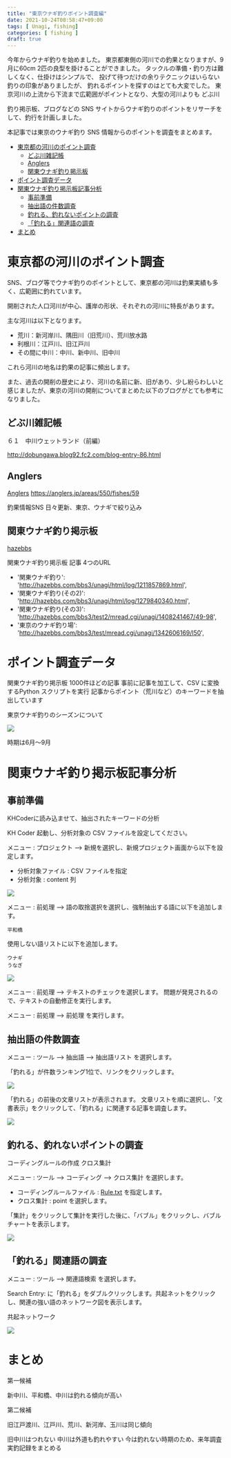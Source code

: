 ```yaml
---
title: "東京ウナギ釣りポイント調査編"
date: 2021-10-24T08:58:47+09:00
tags: [ Unagi, fishing]
categories: [ fishing ]
draft: true
---
```


今年からウナギ釣りを始めました。
東京都東側の河川での釣果となりますが、9月に60cm 2匹の良型を掛けることができました。
タックルの準備・釣り方は難しくなく、仕掛けはシンプルで、
投げて待つだけの余りテクニックはいらない釣りの印象がありましたが、
釣れるポイントを探すのはとても大変でした。
東京河川の上流から下流まで広範囲がポイントとなり、大型の河川よりも
どぶ川

釣り掲示板、ブログなどの SNS サイトからウナギ釣りのポイントをリサーチをして、釣行を計画しました。

本記事では東京のウナギ釣り SNS 情報からのポイントを調査をまとめます。

- [東京都の河川のポイント調査](#東京都の河川のポイント調査)
  - [どぶ川雑記帳](#どぶ川雑記帳)
  - [Anglers](#anglers)
  - [関東ウナギ釣り掲示板](#関東ウナギ釣り掲示板)
- [ポイント調査データ](#ポイント調査データ)
- [関東ウナギ釣り掲示板記事分析](#関東ウナギ釣り掲示板記事分析)
  - [事前準備](#事前準備)
  - [抽出語の件数調査](#抽出語の件数調査)
  - [釣れる、釣れないポイントの調査](#釣れる釣れないポイントの調査)
  - [「釣れる」関連語の調査](#釣れる関連語の調査)
- [まとめ](#まとめ)

# 東京都の河川のポイント調査

SNS、ブログ等でウナギ釣りのポイントとして、東京都の河川は釣果実績も多く、広範囲に釣れています。

開削された人口河川が中心、護岸の形状、それぞれの河川に特長があります。

主な河川は以下となります。

* 荒川：新河岸川、隅田川（旧荒川）、荒川放水路
* 利根川：江戸川、旧江戸川
* その間に中川：中川、新中川、旧中川

これら河川の地名は釣果の記事に頻出します。

また、過去の開削の歴史により、河川の名前に新、旧があり、少し紛らわしいと感じましたが、東京の河川の開削についてまとめた以下のブログがとても参考になりました。

## どぶ川雑記帳

６１　中川ウェットランド（前編）

http://dobungawa.blog92.fc2.com/blog-entry-86.html

## Anglers

[Anglers](https://anglers.jp/areas/550/fishes/59)
https://anglers.jp/areas/550/fishes/59

釣果情報SNS
日々更新、東京、ウナギで絞り込み

## 関東ウナギ釣り掲示板

[hazebbs](http://hazebbs.com/bbs3/unagi/)

  関東ウナギ釣り掲示板 記事 4つのURL
 
  * '関東ウナギ釣り': 'http://hazebbs.com/bbs3/unagi/html/log/1211857869.html',
  * '関東ウナギ釣り(その2)': 'http://hazebbs.com/bbs3/unagi/html/log/1279840340.html',
  * '関東ウナギ釣り(その3)': 'http://hazebbs.com/bbs3/test2/mread.cgi/unagi/1408241467/49-98',
  * '東京のウナギ釣り場': 'http://hazebbs.com/bbs3/test/mread.cgi/unagi/1342606169/l50',


# ポイント調査データ

関東ウナギ釣り掲示板
1000件ほどの記事
事前に記事を加工して、CSV に変換するPython スクリプトを実行
記事からポイント（荒川など）のキーワードを抽出しています

東京ウナギ釣りのシーズンについて

![](2021-10-24-09-52-36.png)

時期は6月～9月

# 関東ウナギ釣り掲示板記事分析

## 事前準備

KHCoderに読み込ませて、抽出されたキーワードの分析

KH Coder 起動し、分析対象の CSV ファイルを設定してください。

メニュー : プロジェクト --> 新規を選択し、新規プロジェクト画面から以下を設定します。

* 分析対象ファイル : CSV ファイルを指定
* 分析対象 : content 列

![](2021-10-24-09-53-09.png)

メニュー : 前処理 --> 語の取捨選択を選択し、強制抽出する語に以下を追加します。

```
平和橋
```

使用しない語リストに以下を追加します。

```
ウナギ
うなぎ
```

![](2021-10-24-09-53-45.png)

メニュー : 前処理 --> テキストのチェックを選択します。
問題が発見されるので、テキストの自動修正を実行します。

メニュー : 前処理 --> 前処理 を実行します。

## 抽出語の件数調査

メニュー : ツール --> 抽出語 --> 抽出語リスト を選択します。

「釣れる」が件数ランキング1位で、リンクをクリックします。

![](2021-10-24-09-54-22.png)

「釣れる」の前後の文章リストが表示されます。
文章リストを順に選択し、「文書表示」をクリックして、「釣れる」に関連する記事を調査します。

![](2021-10-24-09-54-39.png)

## 釣れる、釣れないポイントの調査

コーディングルールの作成
クロス集計

メニュー : ツール --> コーディング --> クロス集計 を選択します。

* コーディングルールファイル : [Rule.txt](Rule.txt) を指定します。
* クロス集計 :  point を選択します。

「集計」をクリックして集計を実行した後に、「バブル」をクリックし、バブルチャートを表示します。

![](2021-10-24-09-55-06.png)

## 「釣れる」関連語の調査

メニュー : ツール --> 関連語検索 を選択します。

Search Entry: に「釣れる」をダブルクリックします。共起ネットをクリックし、関連の強い語のネットワーク図を表示します。

共起ネットワーク

![](2021-10-24-09-55-22.png)

# まとめ

第一候補

新中川、平和橋、中川は釣れる傾向が高い

第二候補

旧江戸渡川、江戸川、荒川、新河岸、玉川は同じ傾向

旧中川はつれない
中川は外道も釣れやすい
今は釣れない時期のため、来年調査
実釣記録をまとめる

